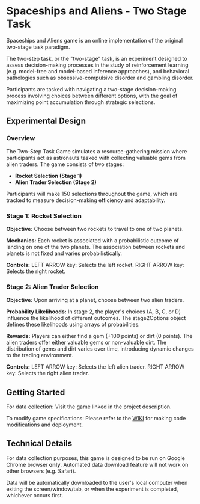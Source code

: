 # Spaceships and Aliens - Two Stage Task

Spaceships and Aliens game is an online implementation of the original two-stage task paradigm.

The two-step task, or the "two-stage" task, is an experiment designed to assess decision-making processes in the study of reinforcement learning (e.g. model-free and model-based inference approaches), and behavioral pathologies such as obsessive-compulsive disorder and gambling disorder.

Participants are tasked with navigating a two-stage decision-making process involving choices between different options, with the goal of maximizing point accumulation through strategic selections.

## Experimental Design

### Overview
The Two-Step Task Game simulates a resource-gathering mission where participants act as astronauts tasked with collecting valuable gems from alien traders. The game consists of two stages:

- **Rocket Selection (Stage 1)**
- **Alien Trader Selection (Stage 2)**

Participants will make 150 selections throughout the game, which are tracked to measure decision-making efficiency and adaptability.

### Stage 1: Rocket Selection
**Objective:** Choose between two rockets to travel to one of two planets.

**Mechanics:** Each rocket is associated with a probabilistic outcome of landing on one of the two planets. The association between rockets and planets is not fixed and varies probabilistically.

**Controls:**
LEFT ARROW key: Selects the left rocket. RIGHT ARROW key: Selects the right rocket.

### Stage 2: Alien Trader Selection
**Objective:** Upon arriving at a planet, choose between two alien traders. 

**Probability Likelihoods:** In stage 2, the player's choices (A, B, C, or D) influence the likelihood of different outcomes. The stage2Options object defines these likelihoods using arrays of probabilities.

**Rewards:** Players can either find a gem (+100 points) or dirt (0 points). 
The alien traders offer either valuable gems or non-valuable dirt. The distribution of gems and dirt varies over time, introducing dynamic changes to the trading environment. 

**Controls:** LEFT ARROW key: Selects the left alien trader. RIGHT ARROW key: Selects the right alien trader.

## Getting Started

For data collection: Visit the game linked in the project description.

To modify game specifications: Please refer to the [WIKI](https://github.com/Center-for-Computational-Psychiatry/task_spaceships-aliens_twostep/wiki) for making code modifications and deployment.

## Technical Details

For data collection purposes, this game is designed to be run on Google Chrome browser **only**. Automated data download feature will not work on other browsers (e.g. Safari). 

Data will be automatically downloaded to the user's local computer when exiting the screen/window/tab, or when the experiment is completed, whichever occurs first. 
